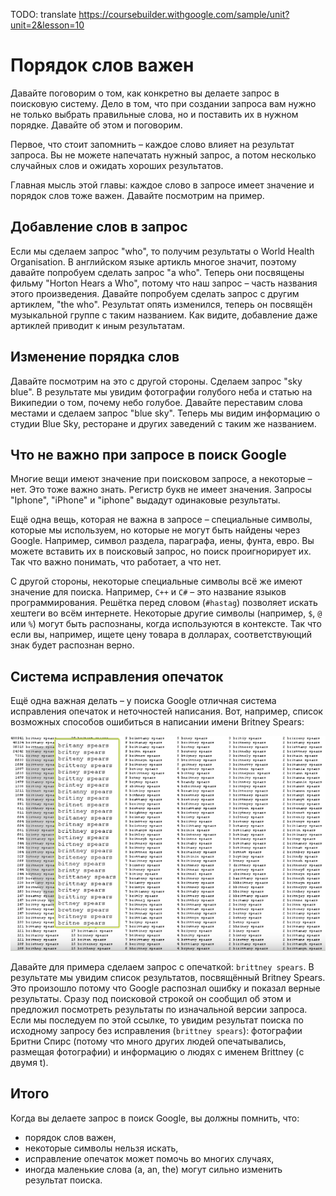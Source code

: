 TODO: translate https://coursebuilder.withgoogle.com/sample/unit?unit=2&lesson=10

# Порядок слов важен

Давайте поговорим о том, как конкретно вы делаете запрос в поисковую систему.
Дело в том, что при создании запроса вам нужно не только выбрать правильные слова,
но и поставить их в нужном порядке. Давайте об этом и поговорим.

Первое, что стоит запомнить – каждое слово влияет на результат запроса.
Вы не можете напечатать нужный запрос, а потом несколько случайных
слов и ожидать хороших результатов.

Главная мысль этой главы: каждое слово в запросе имеет значение и
порядок слов тоже важен. Давайте посмотрим на пример.

## Добавление слов в запрос

Если мы сделаем запрос "who", то получим результаты о World Health Organisation.
В английском языке артикль многое значит, поэтому давайте попробуем
сделать запрос "a who". Теперь они посвящены фильму "Horton Hears a Who",
потому что наш запрос – часть названия этого произведения.
Давайте попробуем сделать запрос с другим артиклем, "the who".
Результат опять изменился, теперь он посвящён музыкальной группе с таким названием.
Как видите, добавление даже артиклей приводит к иным результатам.

## Изменение порядка слов

Давайте посмотрим на это с другой стороны. Сделаем запрос "sky blue".
В результате мы увидим фотографии голубого неба и статью на Википедии о том,
почему небо голубое. Давайте переставим слова местами и сделаем запрос "blue sky".
Теперь мы видим информацию о студии Blue Sky, ресторане и других заведений
с таким же названием.

## Что не важно при запросе в поиск Google

Многие вещи имеют значение при поисковом запросе, а некоторые – нет.
Это тоже важно знать. Регистр букв не имеет значения. Запросы "Iphone",
"iPhone" и "iphone" выдадут одинаковые результаты.

Ещё одна вещь, которая не важна в запросе – специальные символы,
которые мы используем, но которые не могут быть найдены через Google.
Например, символ раздела, параграфа, иены, фунта, евро. Вы можете
вставить их в поисковый запрос, но поиск проигнорирует их. Так что
важно понимать, что работает, а что нет.

С другой стороны, некоторые специальные символы всё же имеют значение
для поиска. Например, `C++` и `C#` – это название языков программирования.
Решётка перед словом (`#hastag`) позволяет искать хештеги во всём интернете.
Некоторые другие символы (например, `$`, `@` или `%`)
могут быть распознаны, когда используются в контексте. Так что если вы,
например, ищете цену товара в долларах, соответствующий знак будет
распознан верно.

## Система исправления опечаток

Ещё одна важная делать – у поиска Google отличная система исправления
опечаток и неточностей написания. Вот, например, список возможных
способов ошибиться в написании имени Britney Spears:

![](../images/1_5_britney.png)

Давайте для примера сделаем запрос с опечаткой: `brittney spears`.
В результате мы увидим список результатов, посвящённый Britney Spears.
Это произошло потому что Google распознал ошибку и показал верные результаты.
Сразу под поисковой строкой он сообщил об этом и предложил посмотреть результаты по изначальной версии запроса.
Если мы последуем по этой ссылке, то увидим результат поиска
по исходному запросу без исправления (`brittney spears`):
фотографии Бритни Спирс (потому что много других людей опечатывались,
размещая фотографии) и информацию о людях с именем Brittney (с двумя t).

## Итого

Когда вы делаете запрос в поиск Google, вы должны помнить, что:

- порядок слов важен,
- некоторые символы нельзя искать,
- исправление опечаток может помочь во многих случаях,
- иногда маленькие слова (a, an, the) могут сильно изменить результат поиска.
